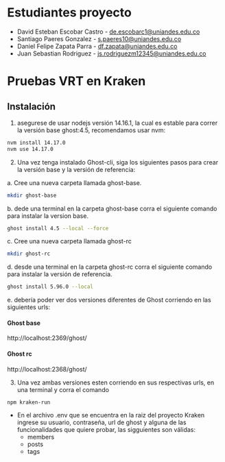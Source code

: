 # Estudiantes proyecto

* David Esteban Escobar Castro - de.escobarc1@uniandes.edu.co
* Santiago Paeres Gonzalez - s.paeres10@uniandes.edu.co
* Daniel Felipe Zapata Parra - df.zapata@uniandes.edu.co
* Juan Sebastian Rodriguez - js.rodriguezm12345@uniandes.edu.co

# Pruebas VRT en Kraken
## Instalación

1. asegurese de usar nodejs versión 14.16.1, la cual es estable para correr la versión base ghost:4.5, recomendamos usar nvm:
```bash
nvm install 14.17.0
nvm use 14.17.0
```

2. Una vez tenga instalado Ghost-cli, siga los siguientes pasos para crear la versión base y la versión de referencia:


  a. Cree una nueva carpeta llamada ghost-base.
```bash
mkdir ghost-base
```
   b. dede una terminal en la carpeta ghost-base corra el siguiente comando  para instalar la version base.
```bash
ghost install 4.5 --local --force
```
   c. Cree una nueva carpeta llamada ghost-rc
```bash
mkdir ghost-rc
```
   d. desde una terminal en la carpeta ghost-rc corra el siguiente comando para instalar la versión de referencia.
```bash
ghost install 5.96.0 --local
```
   e. debería poder ver dos versiones diferentes de Ghost corriendo en las siguientes urls:
   
#### Ghost base
http://localhost:2369/ghost/

#### Ghost rc
http://localhost:2368/ghost/


3. Una vez ambas versiones esten corriendo en sus respectivas urls,  en una terminal y corra el comando
```bash
npm kraken-run
```

- En el archivo .env que se encuentra en la raiz del proyecto Kraken ingrese su usuario, contraseña, url de ghost y alguna de las funcionalidades que quiere probar, las sigguientes son válidas:
  - members
  - posts
  - tags
